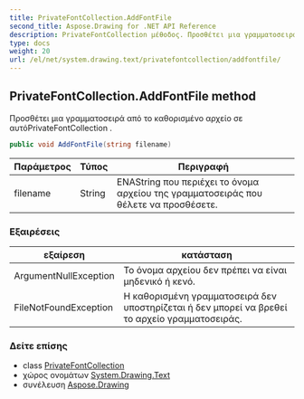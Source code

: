 ```yaml
---
title: PrivateFontCollection.AddFontFile
second_title: Aspose.Drawing for .NET API Reference
description: PrivateFontCollection μέθοδος. Προσθέτει μια γραμματοσειρά από το καθορισμένο αρχείο σε αυτόPrivateFontCollection .
type: docs
weight: 20
url: /el/net/system.drawing.text/privatefontcollection/addfontfile/
---
```

## PrivateFontCollection.AddFontFile method

Προσθέτει μια γραμματοσειρά από το καθορισμένο αρχείο σε αυτόPrivateFontCollection .

```csharp
public void AddFontFile(string filename)
```

| Παράμετρος | Τύπος | Περιγραφή |
| --- | --- | --- |
| filename | String | ΕΝΑString που περιέχει το όνομα αρχείου της γραμματοσειράς που θέλετε να προσθέσετε. |

### Εξαιρέσεις

| εξαίρεση | κατάσταση |
| --- | --- |
| ArgumentNullException | Το όνομα αρχείου δεν πρέπει να είναι μηδενικό ή κενό. |
| FileNotFoundException | Η καθορισμένη γραμματοσειρά δεν υποστηρίζεται ή δεν μπορεί να βρεθεί το αρχείο γραμματοσειράς. |

### Δείτε επίσης

* class [PrivateFontCollection](../)
* χώρος ονομάτων [System.Drawing.Text](../../privatefontcollection/)
* συνέλευση [Aspose.Drawing](../../../)


